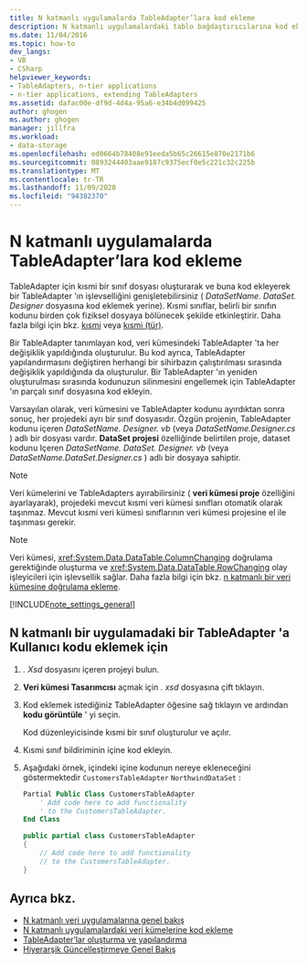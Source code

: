 ```yaml
---
title: N katmanlı uygulamalarda TableAdapter’lara kod ekleme
description: N katmanlı uygulamalardaki tablo bağdaştırıcılarına kod ekleyin. TableAdapter için kısmi bir sınıf dosyası oluşturun ve buna kod ekleyin (örneğin, DatasetName. DataSet. Designer yerine).
ms.date: 11/04/2016
ms.topic: how-to
dev_langs:
- VB
- CSharp
helpviewer_keywords:
- TableAdapters, n-tier applications
- n-tier applications, extending TableAdapters
ms.assetid: dafac00e-df9d-4d4a-95a6-e34b4d099425
author: ghogen
ms.author: ghogen
manager: jillfra
ms.workload:
- data-storage
ms.openlocfilehash: ed0664b78408e91eeda5b65c26615e870e2171b6
ms.sourcegitcommit: 0893244403aae9187c9375ecf0e5c221c32c225b
ms.translationtype: MT
ms.contentlocale: tr-TR
ms.lasthandoff: 11/09/2020
ms.locfileid: "94382370"
---
```

# <a name="add-code-to-tableadapters-in-n-tier-applications"></a>N katmanlı uygulamalarda TableAdapter’lara kod ekleme
TableAdapter için kısmi bir sınıf dosyası oluşturarak ve buna kod ekleyerek bir TableAdapter 'ın işlevselliğini genişletebilirsiniz ( *DataSetName. DataSet. Designer* dosyasına kod eklemek yerine). Kısmi sınıflar, belirli bir sınıfın kodunu birden çok fiziksel dosyaya bölünecek şekilde etkinleştirir. Daha fazla bilgi için bkz. [kısmi](/dotnet/visual-basic/language-reference/modifiers/partial) veya [kısmi (tür)](/dotnet/csharp/language-reference/keywords/partial-type).

Bir TableAdapter tanımlayan kod, veri kümesindeki TableAdapter 'ta her değişiklik yapıldığında oluşturulur. Bu kod ayrıca, TableAdapter yapılandırmasını değiştiren herhangi bir sihirbazın çalıştırılması sırasında değişiklik yapıldığında da oluşturulur. Bir TableAdapter 'ın yeniden oluşturulması sırasında kodunuzun silinmesini engellemek için TableAdapter 'ın parçalı sınıf dosyasına kod ekleyin.

Varsayılan olarak, veri kümesini ve TableAdapter kodunu ayırdıktan sonra sonuç, her projedeki ayrı bir sınıf dosyasıdır. Özgün projenin, TableAdapter kodunu içeren *DataSetName. Designer. vb* (veya *DataSetName.Designer.cs* ) adlı bir dosyası vardır. **DataSet projesi** özelliğinde belirtilen proje, dataset kodunu Içeren *DataSetName. DataSet. Designer. vb* (veya *DataSetName.DataSet.Designer.cs* ) adlı bir dosyaya sahiptir.

> [!NOTE]
> Veri kümelerini ve TableAdapters ayırabilirsiniz ( **veri kümesi proje** özelliğini ayarlayarak), projedeki mevcut kısmi veri kümesi sınıfları otomatik olarak taşınmaz. Mevcut kısmi veri kümesi sınıflarının veri kümesi projesine el ile taşınması gerekir.

> [!NOTE]
> Veri kümesi, <xref:System.Data.DataTable.ColumnChanging> doğrulama gerektiğinde oluşturma ve <xref:System.Data.DataTable.RowChanging> olay işleyicileri için işlevsellik sağlar. Daha fazla bilgi için bkz. [n katmanlı bir veri kümesine doğrulama ekleme](../data-tools/add-validation-to-an-n-tier-dataset.md).

[!INCLUDE[note_settings_general](../data-tools/includes/note_settings_general_md.md)]

## <a name="to-add-user-code-to-a-tableadapter-in-an-n-tier-application"></a>N katmanlı bir uygulamadaki bir TableAdapter 'a Kullanıcı kodu eklemek için

1. *. Xsd* dosyasını içeren projeyi bulun.

2. **Veri kümesi Tasarımcısı** açmak için *. xsd* dosyasına çift tıklayın.

3. Kod eklemek istediğiniz TableAdapter öğesine sağ tıklayın ve ardından **kodu görüntüle** ' yi seçin.

     Kod düzenleyicisinde kısmi bir sınıf oluşturulur ve açılır.

4. Kısmi sınıf bildiriminin içine kod ekleyin.

5. Aşağıdaki örnek, içindeki içine kodunun nereye ekleneceğini göstermektedir `CustomersTableAdapter` `NorthwindDataSet` :

    ```vb
    Partial Public Class CustomersTableAdapter
        ' Add code here to add functionality
        ' to the CustomersTableAdapter.
    End Class
    ```

    ```csharp
    public partial class CustomersTableAdapter
    {
        // Add code here to add functionality
        // to the CustomersTableAdapter.
    }
    ```

## <a name="see-also"></a>Ayrıca bkz.

- [N katmanlı veri uygulamalarına genel bakış](../data-tools/n-tier-data-applications-overview.md)
- [N katmanlı uygulamalardaki veri kümelerine kod ekleme](../data-tools/add-code-to-datasets-in-n-tier-applications.md)
- [TableAdapter’lar oluşturma ve yapılandırma](create-and-configure-tableadapters.md)
- [Hiyerarşik Güncelleştirmeye Genel Bakış](hierarchical-update.md)
